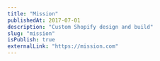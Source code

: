 ```yaml
---
title: "Mission"
publishedAt: 2017-07-01
description: "Custom Shopify design and build"
slug: "mission"
isPublish: true
externalLink: "https://mission.com"
---
```

